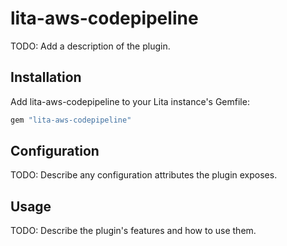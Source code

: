 # lita-aws-codepipeline

TODO: Add a description of the plugin.

## Installation

Add lita-aws-codepipeline to your Lita instance's Gemfile:

``` ruby
gem "lita-aws-codepipeline"
```

## Configuration

TODO: Describe any configuration attributes the plugin exposes.

## Usage

TODO: Describe the plugin's features and how to use them.
